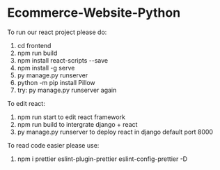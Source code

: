 # Ecommerce-Website-Python

To run our react project please do:

1. cd frontend
2. npm run build
3. npm install react-scripts --save
4. npm install -g serve
5. py manage.py runserver
6. python -m pip install Pillow
7. try: py manage.py runserver again

To edit react:

1. npm run start to edit react framework
2. npm run build to intergrate django + react
3. py manage.py runserver to deploy react in django default port 8000

To read code easier please use:

1. npm i prettier eslint-plugin-prettier eslint-config-prettier -D
